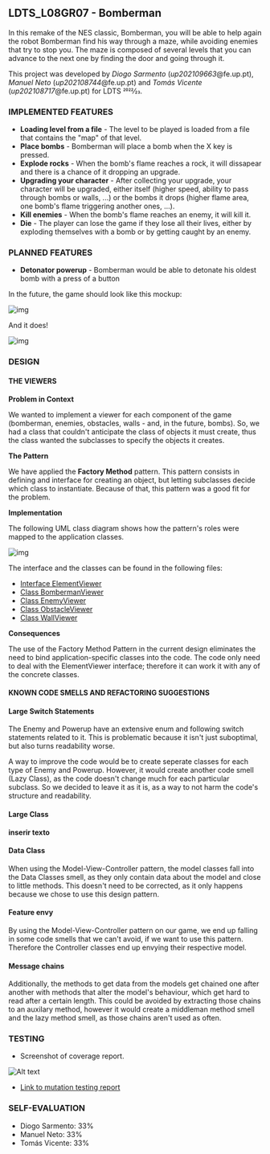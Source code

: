 ## LDTS_L08GR07 - Bomberman

In this remake of the NES classic, Bomberman, you will be able to help again the robot Bomberman find his way through a maze, while avoiding enemies that try to stop you.
The maze is composed of several levels that you can advance to the next one by finding the door and going through it. 

This project was developed by *Diogo Sarmento* (*up202109663*@fe.up.pt), *Manuel Neto* (*up202108744*@fe.up.pt) and *Tomás Vicente* (*up202108717*@fe.up.pt) for LDTS 2022⁄23.

### IMPLEMENTED FEATURES

- **Loading level from a file** - The level to be played is loaded from a file that contains the "map" of that level.
- **Place bombs** - Bomberman will place a bomb when the X key is pressed.
- **Explode rocks** - When the bomb's flame reaches a rock, it will dissapear and there is a chance of it dropping an upgrade.
- **Upgrading your character** - After collecting your upgrade, your character will be upgraded, either itself (higher speed, ability to pass through bombs or walls, ...) or the bombs it drops (higher flame area, one bomb's flame triggering another ones, ...).
- **Kill enemies** - When the bomb's flame reaches an enemy, it will kill it.
- **Die** - The player can lose the game if they lose all their lives, either by exploding themselves with a bomb or by getting caught by an enemy.

### PLANNED FEATURES

- **Detonator powerup** - Bomberman would be able to detonate his oldest bomb with a press of a button


In the future, the game should look like this mockup:

![img](mockup.png)

And it does!

![img](final_print.png)

### DESIGN

#### THE VIEWERS

**Problem in Context**

We wanted to implement a viewer for each component of the game (bomberman, enemies, obstacles, walls - and, in the future, bombs).
So, we had a class that couldn't anticipate the class of objects it must create, thus the class wanted the subclasses to specify the objects it creates.

**The Pattern**

We have applied the **Factory Method** pattern.
This pattern consists in defining and interface for creating an object, but letting subclasses decide which class to instantiate.
Because of that, this pattern was a good fit for the problem.

**Implementation**

The following UML class diagram shows how the pattern's roles were mapped to the application classes.

![img](bomberman-UML.png)

The interface and the classes can be found in the following files:

- [Interface ElementViewer](../src/main/java/pt/up/fe/bomberman/viewer/game/ElementViewer.java)
- [Class BombermanViewer](../src/main/java/pt/up/fe/bomberman/viewer/game/BombermanViewer.java)
- [Class EnemyViewer](../src/main/java/pt/up/fe/bomberman/viewer/game/EnemyViewer.java)
- [Class ObstacleViewer](../src/main/java/pt/up/fe/bomberman/viewer/game/ObstacleViewer.java)
- [Class WallViewer](../src/main/java/pt/up/fe/bomberman/viewer/game/WallViewer.java)

**Consequences**

The use of the Factory Method Pattern in the current design eliminates the need to bind application-specific classes into the code.
The code only need to deal with the ElementViewer interface; therefore it can work it with any of the concrete classes.

#### KNOWN CODE SMELLS AND REFACTORING SUGGESTIONS

#### Large Switch Statements

The Enemy and Powerup have an extensive enum and following switch statements related to it. This is problematic because it isn't just suboptimal, but also turns readability worse.

A way to improve the code would be to create seperate classes for each type of Enemy and Powerup. However, it would create another code smell (Lazy Class), as the code doesn't change much for each particular subclass. So we decided to leave it as it is, as a way to not harm the code's structure and readability.


#### **Large Class**
**inserir texto**


#### **Data Class**

When using the Model-View-Controller pattern, the model classes fall into the Data Classes smell, as they only contain data about the model and close to little methods. This doesn't need to be corrected, as it only happens because we chose to use this design pattern.


#### **Feature envy**

By using the Model-View-Controller pattern on our game, we end up falling in some code smells that we can't avoid, if we want to use this pattern. Therefore the Controller classes end up envying their respective model. 


#### **Message chains**

Additionally, the methods to get data from the models get chained one after another with methods that alter the model's behaviour, which get hard to read after a certain length. This could be avoided by extracting those chains to an auxilary method, however it would create a middleman method smell and the lazy method smell, as those chains aren't used as often.

### TESTING

- Screenshot of coverage report.

![Alt text](coverage_tests.png?raw=true "Coverage Report")

- [Link to mutation testing report](report/index.html)

### SELF-EVALUATION

- Diogo Sarmento: 33%
- Manuel Neto: 33%
- Tomás Vicente: 33%
